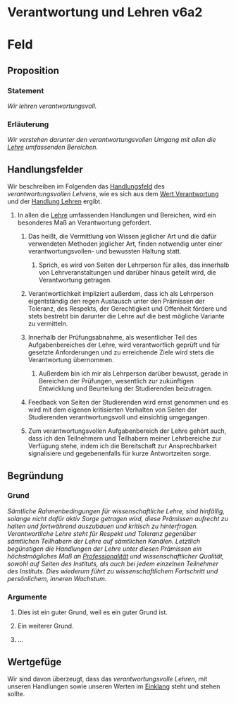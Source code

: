 ﻿<!---
   NAME - The NAME of this project is:
ethos

  FILE - The FILENAME of the current file is:
/v6a2.md

  CREATION - This project was CREATED on:
2017-01-28-16:15:00 UTC

  MODIFICATION - This project was last MODIFIED on:
2017-01-28-16:15:00 UTC

  VERSION - The current VERSION of this project is:
<git-commit-hash>-2017-01-28-16:15:00 UTC

  CREATOR(S) - This project was CREATED by:
Michael Czechowski, Martin Maga

  CONTACT - You can CONTACT the creator(s) or developer(s) of this project at:
E-Mail: mail@martinmaga.de

  COPYRIGHT - The COPYRIGHT holder of this project is:
COPYRIGHT (c) 2016 Martin Maga

  LICENSE - This project is LICENSED under the following license:
Martin Maga 2016 CC BY-SA 4.0 https://creativecommons.org

  SUBFILE – This is a SUBFILE! For more INFORMATION on this project go to:
/README.md
--->

# Verantwortung und Lehren v6a2

# Feld
## Proposition
### Statement
*Wir lehren verantwortungsvoll.*

### Erläuterung
*Wir verstehen darunter den verantwortungsvollen Umgang mit allen die [Lehre](../contents/actions/a2_teach.md) umfassenden Bereichen.*

## Handlungsfelder
Wir beschreiben im Folgenden das [Handlungsfeld](../synopsis/reasons.md) des *verantwortungsvollen Lehrens*, wie es sich aus dem [Wert Verantwortung](../values/v6_responsibility.md) und der [Handlung Lehren](../actions/a2_teach.md) ergibt.

1. In allen die [Lehre](../contents/actions/a2_teach.md) umfassenden Handlungen und Bereichen, wird ein besonderes Maß an Verantwortung gefordert.

    1. Das heißt, die Vermittlung von Wissen jeglicher Art und die dafür verwendeten Methoden jeglicher Art, finden notwendig unter einer verantwortungsvollen- und bewussten Haltung statt.

        1. Sprich, es wird von Seiten der Lehrperson für alles, das innerhalb von Lehrveranstaltungen und darüber hinaus geteilt wird, die Verantwortung getragen.

    2.  Verantwortlichkeit impliziert außerdem, dass ich als Lehrperson eigentständig den regen Austausch unter den Prämissen der Toleranz, des Respekts, der Gerechtigkeit und Offenheit fördere und stets bestrebt bin darunter die Lehre auf die best mögliche Variante zu vermitteln.

    3. Innerhalb der Prüfungsabnahme, als wesentlicher Teil des Aufgabenbereiches der Lehre, wird verantwortlich geprüft und für gesetzte Anforderungen und zu erreichende Ziele wird stets die Verantwortung übernommen.

        1. Außerdem bin ich mir als Lehrperson darüber bewusst, gerade in Bereichen der Prüfungen, wesentlich zur zukünftigen Entwicklung und Beurteilung der Studierenden beizutragen.  

    4. Feedback von Seiten der Studierenden wird ernst genommen und es wird mit dem eigenen kritisierten Verhalten von Seiten der Studierenden verantwortungsvoll und einsichtig umgegangen.  

    5. Zum verantwortungsvollen Aufgabenbereich der Lehre gehört auch, dass ich den Teilnehmern und Teilhabern meiner Lehrbereiche zur Verfügung stehe, indem ich die Bereitschaft zur Ansprechbarkeit signalisiere und gegebenenfalls für kurze Antwortzeiten sorge.

## Begründung
### Grund
*Sämtliche Rahmenbedingungen für wissenschaftliche Lehre, sind hinfällig, solange nicht dafür aktiv Sorge getragen wird, diese Prämissen aufrecht zu halten und fortwährend auszubauen und kritisch zu hinterfragen. Verantwortliche Lehre steht für Respekt und Toleranz gegenüber sämtlichen Teilhabern der Lehre auf sämtlichen Kanälen. Letztlich begünstigen die Handlungen der Lehre unter diesen Prämissen ein höchstmögliches Maß an [Professionalität](../contents/fields/v5a2.md) und wissenschaftlicher Qualität, sowohl auf Seiten des Instituts, als auch bei jedem einzelnen Teilnehmer des Instituts. Dies wiederum führt zu wissenschaftlichem Fortschritt und persönlichem, inneren Wachstum.*


### Argumente
1. Dies ist ein guter Grund, weil es ein guter Grund ist.

2. Ein weiterer Grund.

3. …

## Wertgefüge
Wir sind davon überzeugt, dass das *verantwortungsvolle Lehren*, mit unseren
Handlungen sowie unseren Werten im [Einklang](../synopsis/reasons.md) steht und stehen sollte.
